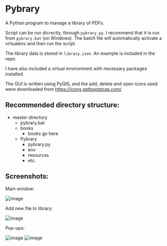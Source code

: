 # Pybrary #
A Python program to manage a library of PDFs.

Script can be run dicrectly, through `pybrary.py`. I recommend that it is run from `pybrary.bat` (on Windows). The batch file will automatically activate a virtualenv and then run the script.

The library data is stored in `library.json`. An example is included in the repo.

I have also included a virtual environment with necessary packages installed.

The GUI is written using PyQt5, and the add, delete and open icons used were downloaded from https://icons.getbootstrap.com/

## Recommended directory structure: ##

* master directory  
  * pybrary.bat  
  * books  
    * books go here  
  * Pybrary  
    * pybrary.py  
    * env  
    * resources  
    * etc.  

## Screenshots: ##
Main window:

![image](https://user-images.githubusercontent.com/22815544/131254720-e9fbcbb3-2525-4c42-8880-b8d726d851e5.png)

Add new file to library:

![image](https://user-images.githubusercontent.com/22815544/131254752-688d8220-26af-4811-912b-19aff730abd8.png)

Pop-ups:

![image](https://user-images.githubusercontent.com/22815544/131254813-3a3bd8d8-8cee-474d-b14d-0c9c714f945e.png)
![image](https://user-images.githubusercontent.com/22815544/131254837-af5aae6d-a875-4e04-ad7d-1a17bd361ad0.png)

